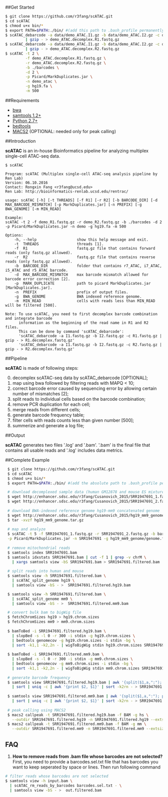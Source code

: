 ##Get Started     

```bash
$ git clone https://github.com/r3fang/scATAC.git
$ cd scATAC
$ chmod u+x bin/*
$ export PATH=$PATH:./bin/ #(add this path to .bash_profile permanently)
$ scATAC_debarcode -a data/demo_ATAC.I1.gz -b data/demo_ATAC.I2.gz -c data/demo_ATAC.R1.gz \
	     | gzip - > demo_ATAC.decomplex.R1.fastq.gz
$ scATAC_debarcode -a data/demo_ATAC.I1.gz -b data/demo_ATAC.I2.gz -c data/demo_ATAC.R2.gz \
	     | gzip - > demo_ATAC.decomplex.R2.fastq.gz
$ scATAC -t 2 \
         -f demo_ATAC.decomplex.R1.fastq.gz \
         -r demo_ATAC.decomplex.R2.fastq.gz \
		 -b ./barcodes \
		 -d 2 \
		 -p Picard/MarkDuplicates.jar \
		 -n demo_atac \
		 -g hg19.fa \
		 -m 500
```
##Requirements

- [bwa](https://github.com/lh3/bwa)
- [samtools 1.2+](http://www.htslib.org/doc/samtools.html)
- [Python 2.7+](https://www.python.org/download/releases/2.7/)
- [bedtools](http://bedtools.readthedocs.io/en/latest/)
- [MACS2](https://github.com/taoliu/MACS) (OPTIONAL: needed only for peak calling)

##Introduction

**scATAC** is an in-house Bioinformatics pipeline for analyzing multiplex single-cell ATAC-seq data.

```
$ scATAC

Program: scATAC (Multiplex single-cell ATAC-seq analysis pipeline by Ren Lab)
Version: 06.10.2016
Contact: Rongxin Fang <r3fang@ucsd.edu>
Ren Lab: http://bioinformatics-renlab.ucsd.edu/rentrac/

usage: scATAC [-h] [-t THREADS] [-f R1] [-r R2] [-b BARCODE_DIR] [-d MAX_BARCODE_MISMATCH] [-p MarkDuplicates.jar] [-n PREFIX] [-g BWA_GENOME] [-m MIN_READ]

Example:
scATAC -t 2 -f demo_R1.fastq.gz -r demo_R2.fastq.gz -b ./barcodes -d 2 -p Picard/MarkDuplicates.jar -n demo -g hg19.fa -m 500

Options:
	-h, --help                  show this help message and exit.
	-t  THREADS                 threads [1].
	-f  R1                      fastq.gz file that contains forward reads (only fastq.gz allowed).
	-r  R2                      fastq.gz file that contains reverse reads (only fastq.gz allowed).
	-b  BARCODE_DIR             folder that contains r7_ATAC, i7_ATAC, i5_ATAC and r5_ATAC barcode.
	-d  MAX_BARCODE_MISMATCH    max barcode mismatch allowed for barcode error correction [2].
	-p  MARK_DUPLICATE          path to picard MarkDuplicates.jar [MarkDuplicates.jar].
	-n  PREFIX                  prefix of output files.
	-g  BWA_GENOME              BWA indexed reference genome.
	-m  MIN_READ                cells with reads less than MIN_READ will be filtered [500].

Note: To use scATAC, you need to first decomplex barcode combination and integrate barcode
      information as the beginning of the read name in R1 and R2 files.
      This can be done by command 'scATAC_debarcode':
      'scATAC_debarcode -a I1.fastq.gz -b I2.fastq.gz -c R1.fastq.gz | gzip - > R1.decomplex.fastq.gz'
      'scATAC_debarcode -a I1.fastq.gz -b I2.fastq.gz -c R2.fastq.gz | gzip - > R2.decomplex.fastq.gz'
```

##Pipeline

**scATAC** is made of following steps:

0. decomplex scATAC-seq data by scATAC_debarcode [OPTIONAL];
1. map using bwa followed by filtering reads with MAPQ < 10;
2. correct barcode error caused by sequencing error by allowing certain number of mismatches [2];
3. split reads to individual cells based on the barcode combination;
4. remove PCR duplication for each cell;
6. merge reads from different cells;
7. generate barcode frequency table;
8. filter cells with reads counts less than given number [500];
9. summerize and generate a log file;

##Output

**scATAC** generates two files '.log' and '.bam'. 
'.bam' is the final file that contains all usable reads and '.log' includes data metrics.
 
##Complete Example

```bash
 $ git clone https://github.com/r3fang/scATAC.git
 $ cd scATAC
 $ chmod u+x bin/*
 $ export PATH=$PATH:./bin/ #(add the absolute path to .bash_profile permanently)

 # download decomplexed sample data (human GM12878 and mouse ES mixture) from Cusanovich, Science, 2015
 $ wget http://enhancer.sdsc.edu/r3fang/Cusanovich_2015/SRR1947691_1.fastq.gz
 $ wget http://enhancer.sdsc.edu/r3fang/Cusanovich_2015/SRR1947691_2.fastq.gz
 
 # download BWA-indexed reference genome hg19-mm9 concatenated genome
 $ wget http://enhancer.sdsc.edu/r3fang/Cusanovich_2015/hg19_mm9_genome.tar.gz
 $ tar -xvzf hg19_mm9_genome.tar.gz
 
 # map and analyze
 $ scATAC -t 5 -f SRR1947691_1.fastq.gz -r SRR1947691_2.fastq.gz -b barcodes/ -d 1 \
 -p Picard/MarkDuplicates.jar -n SRR1947691 -g hg19_mm9_genome/genome.fa -m 500 > SRR1947691.log
 
 # remove mitochondrial reads
 $ samtools index SRR1947691.bam
 $ samtools idxstats SRR1947691.bam | cut -f 1 | grep -v chrM \
   | xargs samtools view -bS SRR1947691.bam > SRR1947691.filtered.bam
 
 # split reads into human and mouse
 $ samtools view -h SRR1947691.filtered.bam \
   | scATAC_split_genome hg19 \
   | samtools view -bS - >  SRR1947691.filtered.hg19.bam

 $ samtools view -h SRR1947691.filtered.bam \
   | scATAC_split_genome mm9 \
   | samtools view -bS - >  SRR1947691.filtered.mm9.bam

 # convert bulk bam to bigWig file
 $ fetchChromSizes hg19 > hg19.chrom.sizes
 $ fetchChromSizes mm9 > mm9.chrom.sizes
 
 $ bamToBed -i SRR1947691.filtered.hg19.bam \
   | slopBed -s -l 0 -r 300 -i stdin -g hg19.chrom.sizes \
   | bedtools genomecov -g hg19.chrom.sizes -i stdin -bg \
   | sort -k1,1 -k2,2n - | wigToBigWig stdin hg19.chrom.sizes SRR1947691.filtered.hg19.bw 
 
 $ bamToBed -i SRR1947691.filtered.mm9.bam \
   | slopBed -s -l 0 -r 300 -i stdin -g mm9.chrom.sizes \
   | bedtools genomecov -g mm9.chrom.sizes -i stdin -bg \
   | sort -k1,1 -k2,2n - | wigToBigWig stdin mm9.chrom.sizes SRR1947691.filtered.mm9.bw 
 
 # generate barcode frequency
 $ samtools view SRR1947691.filtered.hg19.bam | awk '{split($1,a,":"); print a[1]}' \
   | sort | uniq -c | awk '{print $2, $1}' | sort -k2rn - > SRR1947691.filtered.hg19.barcode_freq.txt 
 
 $ samtools view SRR1947691.filtered.mm9.bam | awk '{split($1,a,":"); print a[1]}' \
   | sort | uniq -c | awk '{print $2, $1}' | sort -k2rn - > SRR1947691.filtered.mm9.barcode_freq.txt
 
 # peak calling using MACS2
 $ macs2 callpeak -t SRR1947691.filtered.hg19.bam -f BAM -g hs \
   --outdir SRR1947691.filtered.hg19 -n SRR1947691.filtered.hg19 --extsize 300 -q 0.1
 $ macs2 callpeak -t SRR1947691.filtered.mm9.bam -f BAM -g mm \
   --outdir SRR1947691.filtered.mm9 -n SRR1947691.filtered.mm9 --extsize 300 -q 0.1   
```

## FAQ

 1. **How to remove reads from .bam file whose barcodes are not selected?**     
 First, you need to provide a barcodes.sel.txt file that has barcodes you want to keep seperated by space or lines. Then run following command

 ```bash
 # filter reads whose barcodes are not selected
 $ samtools view -h input.bam \
   | scATAC_rm_reads_by_barcodes barcodes.sel.txt - \
   | samtools view -bS - >  out.filtered.bam 
 ```




